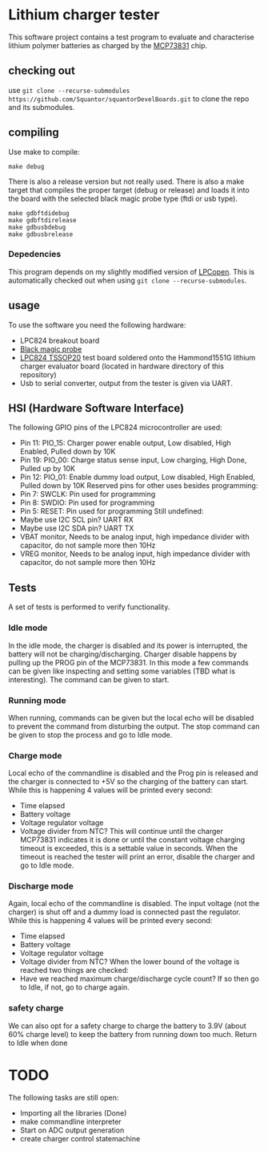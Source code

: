 # Lithium charger tester
This software project contains a test program to evaluate and characterise lithium polymer batteries as charged by the [MCP73831](https://www.microchip.com/wwwproducts/en/en024903) chip.
## checking out
use ```git clone --recurse-submodules https://github.com/Squantor/squantorDevelBoards.git``` to clone the repo and its submodules.
## compiling
Use make to compile:
```
make debug
```
There is also a release version but not really used. There is also a make target that compiles the proper target (debug or release) and loads it into the board with the selected black magic probe type (ftdi or usb type).
```
make gdbftdidebug
make gdbftdirelease
make gdbusbdebug
make gdbusbrelease
```
### Depedencies
This program depends on my slightly modified version of [LPCopen](https://github.com/Squantor/lpc_chip_82x.git). This is automatically checked out when using ```git clone --recurse-submodules```.
## usage
To use the software you need the following hardware:
* LPC824 breakout board
* [Black magic probe](https://github.com/blacksphere/blackmagic)
* [LPC824 TSSOP20](https://github.com/Squantor/LPC-breakout-boards/tree/master/kicad/LPC82X_JDH20) test board soldered onto the Hammond1551G lithium charger evaluator board (located in hardware directory of this repository)
* Usb to serial converter, output from the tester is given via UART.
## HSI (Hardware Software Interface)
The following GPIO pins of the LPC824 microcontroller are used:
* Pin 11: PIO_15: Charger power enable output, Low disabled, High Enabled, Pulled down by 10K
* Pin 19: PIO_00: Charge status sense input, Low charging, High Done, Pulled up by 10K
* Pin 12: PIO_01: Enable dummy load output, Low disabled, High Enabled, Pulled down by 10K
Reserved pins for other uses besides programming:
* Pin 7: SWCLK: Pin used for programming
* Pin 8: SWDIO: Pin used for programming
* Pin 5: RESET: Pin used for programming
Still undefined:
* Maybe use I2C SCL pin? UART RX
* Maybe use I2C SDA pin? UART TX
* VBAT monitor, Needs to be analog input, high impedance divider with capacitor, do not sample more then 10Hz 
* VREG monitor, Needs to be analog input, high impedance divider with capacitor, do not sample more then 10Hz 
## Tests
A set of tests is performed to verify functionality.
### Idle mode
In the idle mode, the charger is disabled and its power is interrupted, the battery will not be charging/discharging. Charger disable happens by pulling up the PROG pin of the MCP73831. In this mode a few commands can be given like inspecting and setting some variables (TBD what is interesting). The command can be given to start. 
### Running mode
When running, commands can be given but the local echo will be disabled to prevent the command from disturbing the output. The stop command can be given to stop the process and go to Idle mode.
### Charge mode
Local echo of the commandline is disabled and the Prog pin is released and the charger is connected to +5V so the charging of the battery can start. While this is happening 4 values will be printed every second:
* Time elapsed
* Battery voltage
* Voltage regulator voltage
* Voltage divider from NTC?
This will continue until the charger MCP73831 indicates it is done or until the constant voltage charging timeout is exceeded, this is a settable value in seconds. When the timeout is reached the tester will print an error, disable the charger and go to Idle mode.
### Discharge mode
Again, local echo of the commandline is disabled. The input voltage (not the charger) is shut off and a dummy load is connected past the regulator. While this is happening 4 values will be printed every second:
* Time elapsed
* Battery voltage
* Voltage regulator voltage
* Voltage divider from NTC?
When the lower bound of the voltage is reached two things are checked:
* Have we reached maximum charge/discharge cycle count? If so then go to Idle, if not, go to charge again.
### safety charge
We can also opt for a safety charge to charge the battery to 3.9V (about 60% charge level) to keep the battery from running down too much. Return to Idle when done
# TODO
The following tasks are still open:
* Importing all the libraries (Done)
* make commandline interpreter 
* Start on ADC output generation
* create charger control statemachine